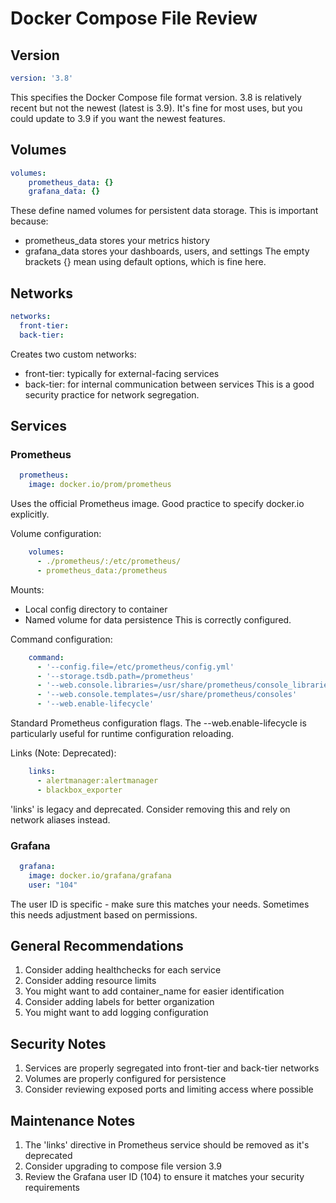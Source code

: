 # Docker Compose File Review

## Version
```yaml
version: '3.8'
```
This specifies the Docker Compose file format version. 3.8 is relatively recent but not the newest (latest is 3.9). It's fine for most uses, but you could update to 3.9 if you want the newest features.

## Volumes
```yaml
volumes:
    prometheus_data: {}
    grafana_data: {}
```
These define named volumes for persistent data storage. This is important because:
- prometheus_data stores your metrics history
- grafana_data stores your dashboards, users, and settings
The empty brackets {} mean using default options, which is fine here.

## Networks
```yaml
networks:
  front-tier:
  back-tier:
```
Creates two custom networks:
- front-tier: typically for external-facing services
- back-tier: for internal communication between services
This is a good security practice for network segregation.

## Services

### Prometheus
```yaml
  prometheus:
    image: docker.io/prom/prometheus
```
Uses the official Prometheus image. Good practice to specify docker.io explicitly.

Volume configuration:
```yaml
    volumes:
      - ./prometheus/:/etc/prometheus/
      - prometheus_data:/prometheus
```
Mounts:
- Local config directory to container
- Named volume for data persistence
This is correctly configured.

Command configuration:
```yaml
    command:
      - '--config.file=/etc/prometheus/config.yml'
      - '--storage.tsdb.path=/prometheus'
      - '--web.console.libraries=/usr/share/prometheus/console_libraries'
      - '--web.console.templates=/usr/share/prometheus/consoles'
      - '--web.enable-lifecycle'
```
Standard Prometheus configuration flags. The --web.enable-lifecycle is particularly useful for runtime configuration reloading.

Links (Note: Deprecated):
```yaml
    links:
      - alertmanager:alertmanager
      - blackbox_exporter
```
'links' is legacy and deprecated. Consider removing this and rely on network aliases instead.

### Grafana
```yaml
  grafana:
    image: docker.io/grafana/grafana
    user: "104"
```
The user ID is specific - make sure this matches your needs. Sometimes this needs adjustment based on permissions.

## General Recommendations

1. Consider adding healthchecks for each service
2. Consider adding resource limits
3. You might want to add container_name for easier identification
4. Consider adding labels for better organization
5. You might want to add logging configuration

## Security Notes

1. Services are properly segregated into front-tier and back-tier networks
2. Volumes are properly configured for persistence
3. Consider reviewing exposed ports and limiting access where possible

## Maintenance Notes

1. The 'links' directive in Prometheus service should be removed as it's deprecated
2. Consider upgrading to compose file version 3.9
3. Review the Grafana user ID (104) to ensure it matches your security requirements
